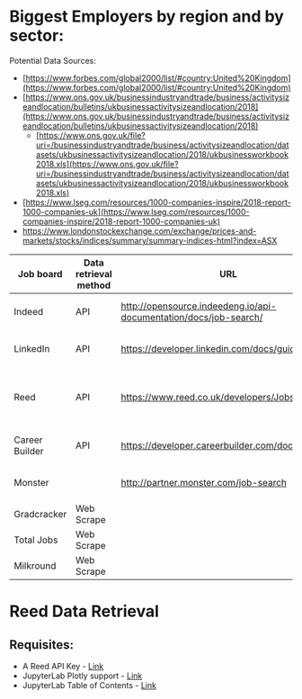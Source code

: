 # Biggest Employers by region and by sector:

Potential Data Sources:

- [https://www.forbes.com/global2000/list/#country:United%20Kingdom](https://www.forbes.com/global2000/list/#country:United%20Kingdom)
- [https://www.ons.gov.uk/businessindustryandtrade/business/activitysizeandlocation/bulletins/ukbusinessactivitysizeandlocation/2018](https://www.ons.gov.uk/businessindustryandtrade/business/activitysizeandlocation/bulletins/ukbusinessactivitysizeandlocation/2018)
  - [https://www.ons.gov.uk/file?uri=/businessindustryandtrade/business/activitysizeandlocation/datasets/ukbusinessactivitysizeandlocation/2018/ukbusinessworkbook2018.xls](https://www.ons.gov.uk/file?uri=/businessindustryandtrade/business/activitysizeandlocation/datasets/ukbusinessactivitysizeandlocation/2018/ukbusinessworkbook2018.xls)
- [https://www.lseg.com/resources/1000-companies-inspire/2018-report-1000-companies-uk](https://www.lseg.com/resources/1000-companies-inspire/2018-report-1000-companies-uk)
- https://www.londonstockexchange.com/exchange/prices-and-markets/stocks/indices/summary/summary-indices-html?index=ASX



| Job board | Data retrieval method | URL | Python Client | Progress |
| --- | --- | --- | --- | --- |
| Indeed | API | http://opensource.indeedeng.io/api-documentation/docs/job-search/ | https://github.com/indeedlabs/indeed-python | Waiting for API access |
| LinkedIn | API | https://developer.linkedin.com/docs/guide/v2/jobs | https://github.com/ozgur/python-linkedin | No longer publicly available |
| Reed | API | https://www.reed.co.uk/developers/Jobseeker |   | Code working, waiting for API Cooldown |
| Career Builder | API | https://developer.careerbuilder.com/docs/v3jobid |   | No longer publicly available |
| Monster |   | http://partner.monster.com/job-search |   | No longer publicly available |
| Gradcracker | Web Scrape |   |   |   |
| Total Jobs | Web Scrape |   |   |   |
| Milkround | Web Scrape |   |   |   |

# Reed Data Retrieval

## Requisites:

- A Reed API Key - [Link](https://www.reed.co.uk/developers/Jobseeker)
- JupyterLab Plotly support - [Link](https://github.com/plotly/plotly.py#jupyterlab-support-python-35)
- JupyterLab Table of Contents - [Link](https://github.com/ian-r-rose/jupyterlab-toc)

